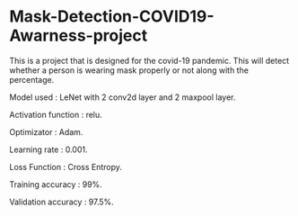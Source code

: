 # Mask-Detection-COVID19-Awarness-project

This is a project that is designed for the covid-19 pandemic. This will detect whether a person is wearing mask properly or not along with the percentage.

Model used : LeNet with 2 conv2d layer and 2 maxpool layer.

Activation function : relu.

Optimizator : Adam.

Learning rate : 0.001.

Loss Function : Cross Entropy.

Training accuracy : 99%.

Validation accuracy : 97.5%.
